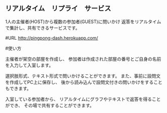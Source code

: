 ## リアルタイム　リプライ　サービス

1人の主催者(HOST)から複数の参加者(GUEST)に問いかけ
返答をリアルタイムで集計し、共有できるサービスです。

#URL http://pingpong-dash.herokuapp.com/

#使い方

主催者が架空の部屋を作成し、
参加者は作成された部屋の番号とご自身の名前を入力して入室します。

選択肢形式、テキスト形式で問いかけることができます。
また、事前に設問文を作成してPC上に保存し、
後から読み込んで設問文付きの問いかけをすることもできます。

入室している参加者から、
リアルタイムにグラフやテキストで返答を得ることができ、
その場で共有することができます。
